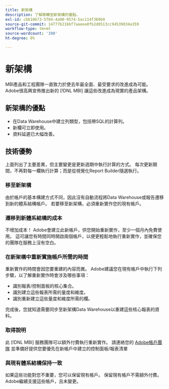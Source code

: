 ```yaml
---
title: 新架構
description: 了解移轉至新架構的優點。
exl-id: cbb10673-5704-4a90-9574-5ac114f389b9
source-git-commit: 14777b216bf7aaeea0fb2d0513cc94539034a359
workflow-type: tm+mt
source-wordcount: '390'
ht-degree: 0%

---
```


# 新架構

MBI產品和工程團隊一直致力於使去年最全面、最受要求的改進成為可能。 Adobe很高興宣佈推出新的 [!DNL MBI] 讓這些改進成為現實的產品架構。

## 新架構的優點

* 在Data Warehouse中建立列類型，包括帶SQL的計算列。
* 新欄可立即使用。
* 資料延遲已大幅改善。

## 技術優勢

上面列出了主要差異，但主要變更是更新週期中執行計算的方式。 每次更新期間，不再對每一欄執行計算；而是從視覺化Report Builder隨選執行。

### 移至新架構

由於帳戶的基本構建方式不同，因此沒有自動流程將Data Warehouse或報告遷移到新的體系結構帳戶。 若要移至新架構，必須重新實作您的現有帳戶。

### 遷移到新體系結構的成本

不增加成本！ Adobe會建立此新帳戶，供您開始重新實作，至少一個月內免費使用。 這可讓您有時間同時開啟兩個帳戶，以便更輕鬆地執行重新實作，並確保您的團隊在服務上沒有空白。

### 在新架構中重新實施帳戶所需的時間

重新實作的時間會因您要重建的內容而異。 Adobe建議您在現有帳戶中執行下列步驟，以了解重新實作時會涉及哪些事項：

* 識別報表/控制面板的核心集合。
* 識別建立這些報表所需的量度和維度。
* 識別重新建立這些量度和維度所需的欄。

完成後，您就知道需要同步至新架構Data Warehouse以重建這些核心報表的資料。

### 取得說明

此 [!DNL MBI] 服務團隊可以額外付費執行重新實作。 請連絡您的 [Adobe帳戶團隊](../../guide-overview.md) 並準備好提供您要優先在新帳戶中建立的控制面板/報表清單

### 與現有體系結構保持一致

如果這些功能對您不重要，您可以保留現有帳戶。 保留現有帳戶不需額外付費。 Adobe繼續支援這些帳戶，且未變更。
